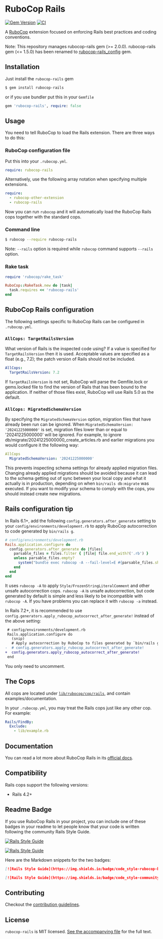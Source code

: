 # RuboCop Rails

[![Gem Version](https://badge.fury.io/rb/rubocop-rails.svg)](https://badge.fury.io/rb/rubocop-rails)
[![CI](https://github.com/rubocop/rubocop-rails/actions/workflows/test.yml/badge.svg)](https://github.com/rubocop/rubocop-rails/actions/workflows/test.yml)

A [RuboCop](https://github.com/rubocop/rubocop) extension focused on enforcing Rails best practices and coding conventions.

Note: This repository manages rubocop-rails gem (>= 2.0.0). rubocop-rails gem (<= 1.5.0) has been renamed to [rubocop-rails_config](https://rubygems.org/gems/rubocop-rails_config) gem.

## Installation

Just install the `rubocop-rails` gem

```sh
$ gem install rubocop-rails
```

or if you use bundler put this in your `Gemfile`

```ruby
gem 'rubocop-rails', require: false
```

## Usage

You need to tell RuboCop to load the Rails extension. There are three
ways to do this:

### RuboCop configuration file

Put this into your `.rubocop.yml`.

```yaml
require: rubocop-rails
```

Alternatively, use the following array notation when specifying multiple extensions.

```yaml
require:
  - rubocop-other-extension
  - rubocop-rails
```

Now you can run `rubocop` and it will automatically load the RuboCop Rails
cops together with the standard cops.

### Command line

```sh
$ rubocop --require rubocop-rails
```

Note: `--rails` option is required while `rubocop` command supports `--rails` option.

### Rake task

```ruby
require 'rubocop/rake_task'

RuboCop::RakeTask.new do |task|
  task.requires << 'rubocop-rails'
end
```

## RuboCop Rails configuration

The following settings specific to RuboCop Rails can be configured in `.rubocop.yml`.

### `AllCops: TargetRailsVersion`

What version of Rails is the inspected code using? If a value is specified
for `TargetRailsVersion` then it is used. Acceptable values are specified
as a float (e.g., 7.2); the patch version of Rails should not be included.

```yaml
AllCops:
  TargetRailsVersion: 7.2
```

If `TargetRailsVersion` is not set, RuboCop will parse the Gemfile.lock or
gems.locked file to find the version of Rails that has been bound to the
application. If neither of those files exist, RuboCop will use Rails 5.0
as the default.

### `AllCops: MigratedSchemaVersion`

By specifying the `MigratedSchemaVersion` option, migration files that have already been run can be ignored.
When `MigratedSchemaVersion: '20241225000000'` is set, migration files lower than or equal to '20241225000000' will be ignored.
For example, to ignore db/migrate/20241225000000_create_articles.rb and earlier migrations you would configure it the following way:

```yaml
AllCops
  MigratedSchemaVersion: '20241225000000'
```

This prevents inspecting schema settings for already applied migration files.
Changing already applied migrations should be avoided because it can lead to the schema getting out of sync
between your local copy and what it actually is in production, depending on when `bin/rails db:migrate` was executed.
If you want to modify your schema to comply with the cops, you should instead create new migrations.

## Rails configuration tip

In Rails 6.1+, add the following `config.generators.after_generate` setting to
your `config/environments/development.rb` to apply RuboCop autocorrection to code generated by `bin/rails g`.

```ruby
# config/environments/development.rb
Rails.application.configure do
  config.generators.after_generate do |files|
    parsable_files = files.filter { |file| file.end_with?('.rb') }
    unless parsable_files.empty?
      system("bundle exec rubocop -A --fail-level=E #{parsable_files.shelljoin}", exception: true)
    end
  end
end
```

It uses `rubocop -A` to apply `Style/FrozenStringLiteralComment` and other unsafe autocorrection cops.
`rubocop -A` is unsafe autocorrection, but code generated by default is simple and less likely to
be incompatible with `rubocop -A`. If you have problems you can replace it with `rubocop -a` instead.

In Rails 7.2+, it is recommended to use `config.generators.apply_rubocop_autocorrect_after_generate!` instead of the above setting:

```diff
 # config/environments/development.rb
 Rails.application.configure do
   (snip)
   # Apply autocorrection by RuboCop to files generated by `bin/rails generate`.
-  # config.generators.apply_rubocop_autocorrect_after_generate!
+  config.generators.apply_rubocop_autocorrect_after_generate!
 end
```

You only need to uncomment.

## The Cops

All cops are located under
[`lib/rubocop/cop/rails`](lib/rubocop/cop/rails), and contain
examples/documentation.

In your `.rubocop.yml`, you may treat the Rails cops just like any other
cop. For example:

```yaml
Rails/FindBy:
  Exclude:
    - lib/example.rb
```

## Documentation

You can read a lot more about RuboCop Rails in its [official docs](https://docs.rubocop.org/rubocop-rails/).

## Compatibility

Rails cops support the following versions:

- Rails 4.2+

## Readme Badge

If you use RuboCop Rails in your project, you can include one of these badges in your readme to let people know that your code is written following the community Rails Style Guide.

[![Rails Style Guide](https://img.shields.io/badge/code_style-rubocop-brightgreen.svg)](https://github.com/rubocop/rubocop-rails)

[![Rails Style Guide](https://img.shields.io/badge/code_style-community-brightgreen.svg)](https://rails.rubystyle.guide)

Here are the Markdown snippets for the two badges:

``` markdown
[![Rails Style Guide](https://img.shields.io/badge/code_style-rubocop-brightgreen.svg)](https://github.com/rubocop/rubocop-rails)

[![Rails Style Guide](https://img.shields.io/badge/code_style-community-brightgreen.svg)](https://rails.rubystyle.guide)
```

## Contributing

Checkout the [contribution guidelines](CONTRIBUTING.md).

## License

`rubocop-rails` is MIT licensed. [See the accompanying file](LICENSE.txt) for
the full text.
